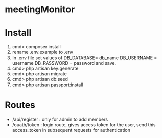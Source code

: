 # meetingMonitor

# Install
<ol>
  <li>cmd> composer install </li>
  <li>rename .env.example to .env </li>
  <li> In .env file set values of DB_DATABASE= db_name DB_USERNAME = username DB_PASSWORD = password and save. </li>
  <li>cmd> php artisan key:generate </li>
  <li>cmd> php artisan migrate </li>
  <li>cmd> php artisan db:seed </li>
  <li>cmd> php artisan passport:install </li>
</ol>
    
# Routes
   <ul>
    <li> /api/register : only for admin to add members </li>
    <li> /ouath/token  : login route, gives access token for the user, send this access_token in subsequent requests for authentication</li>
   </ul>
    
    
